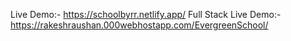 Live Demo:- https://schoolbyrr.netlify.app/
Full Stack Live Demo:- https://rakeshraushan.000webhostapp.com/EvergreenSchool/
